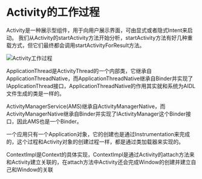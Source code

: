 # Activity的工作过程
Activity是一种展示型组件，用于向用户展示界面，可由显式或者隐式Intent来启动。
我们从Activity的startActivity方法开始分析，startActivity方法有好几种重载方式，但它们最终都会调用startActivityForResult方法。


![Activity工作过程](https://hujiaweibujidao.github.io/images/androidart_activity.png)


ApplicationThread是ActivityThread的一个内部类，它继承自ApplicationThreadNative，而ApplicationThreadNative继承自Binder并实现了IApplicationThread接口，ApplicationThreadNative的作用其实就和系统为AIDL文件生成的类是一样的。

ActivityManagerService(AMS)继承自ActivityManagerNative，而ActivityManagerNative继承自Binder并实现了IActivityManager这个Binder接口，因此AMS也是一个Binder。

一个应用只有一个Application对象，它的创建也是通过Instrumentation来完成的，这个过程和Activity对象的创建过程一样，都是通过类加载器来实现的。

ContextImpl是Context的具体实现，ContextImpl是通过Activity的attach方法来和Activity建立关联的，在attach方法中Activity还会完成Window的创建并建立自己和Window的关联
